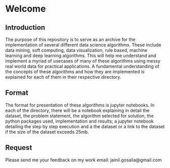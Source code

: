 <h1>Welcome</h1>
</n>
<h2>Introduction</h2>
</n>
<p>The purpose of this repository is to serve as an archive for the implementation of several different data science algorithms. These include data mining, soft computing, data visualization, rule based, machine learning and deep learning algorithms. This will help me understand and implement a myriad of usecases of many of these algorithms using messy real world data for practical applications. 
A fundamental understanding of the concepts of these algorithms and how they are implemented is explained for each of them in their respective directory.
</n>

<h2>Format</h2>
<p>The format for presentation of these algorithms is jupyter notebooks. In each of the directory, there will be a notebook explaining in detail the dataset, the problem statement,  the algorithm selected for solution, the python packages used, implementation and results; a jupyter notebook detailing the step by step execution and a the dataset or a link to the dataset if the size of the dataset exceeds 25mb.
 
</n>
<h2>Request</h2>
<p>Please send me your feedback on my work email: jainil.gosalia@gmail.com
 </n>

